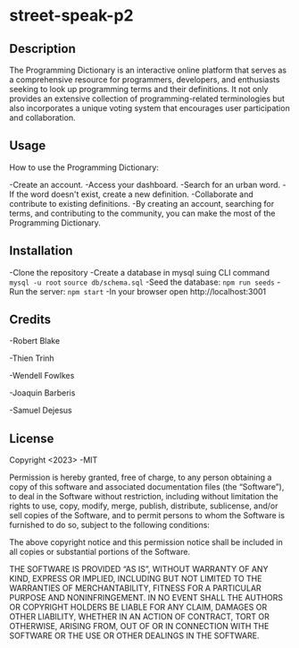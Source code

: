 # street-speak-p2

## Description

The Programming Dictionary is an interactive online platform that serves as a comprehensive resource for programmers, developers, and enthusiasts seeking to look up programming terms and their definitions. It not only provides an extensive collection of programming-related terminologies but also incorporates a unique voting system that encourages user participation and collaboration.

## Usage

How to use the Programming Dictionary:

-Create an account.
-Access your dashboard.
-Search for an urban word.
-If the word doesn't exist, create a new definition.
-Collaborate and contribute to existing definitions.
-By creating an account, searching for terms, and contributing to the community, you can make the most of the Programming Dictionary.

## Installation

-Clone the repository
-Create a database in mysql suing CLI command 
    `mysql -u root`
    `source db/schema.sql`
-Seed the database:
    `npm run seeds`
-Run the server:
    `npm start`
-In your browser open http://localhost:3001


## Credits

-Robert Blake

-Thien Trinh

-Wendell Fowlkes

-Joaquin Barberis

-Samuel Dejesus

## License
Copyright <2023> <COPYRIGHT Steet Speak>
-MIT

Permission is hereby granted, free of charge, to any person obtaining a copy of this software and associated documentation files (the “Software”), to deal in the Software without restriction, including without limitation the rights to use, copy, modify, merge, publish, distribute, sublicense, and/or sell copies of the Software, and to permit persons to whom the Software is furnished to do so, subject to the following conditions:

The above copyright notice and this permission notice shall be included in all copies or substantial portions of the Software.

THE SOFTWARE IS PROVIDED “AS IS”, WITHOUT WARRANTY OF ANY KIND, EXPRESS OR IMPLIED, INCLUDING BUT NOT LIMITED TO THE WARRANTIES OF MERCHANTABILITY, FITNESS FOR A PARTICULAR PURPOSE AND NONINFRINGEMENT. IN NO EVENT SHALL THE AUTHORS OR COPYRIGHT HOLDERS BE LIABLE FOR ANY CLAIM, DAMAGES OR OTHER LIABILITY, WHETHER IN AN ACTION OF CONTRACT, TORT OR OTHERWISE, ARISING FROM, OUT OF OR IN CONNECTION WITH THE SOFTWARE OR THE USE OR OTHER DEALINGS IN THE SOFTWARE.